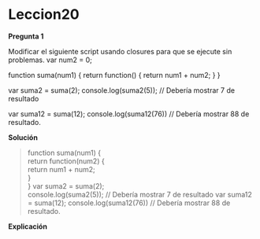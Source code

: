 # Leccion20

**Pregunta 1**

Modificar el siguiente script usando closures para que se ejecute sin problemas.
var num2 = 0;

function suma(num1) {
	return function() {
		return num1 + num2;
	}
} 

var suma2 = suma(2);
console.log(suma2(5)); // Debería mostrar 7 de resultado

var suma12 = suma(12);
console.log(suma12(76)) // Debería mostrar 88 de resultado.

**Solución**
> function suma(num1) {      
      	return function(num2) {  
		return num1 + num2;  
	}  
} 
  var suma2 = suma(2);  
  console.log(suma2(5)); // Debería mostrar 7 de resultado
  var suma12 = suma(12);
  console.log(suma12(76)) // Debería mostrar 88 de resultado.

**Explicación**

